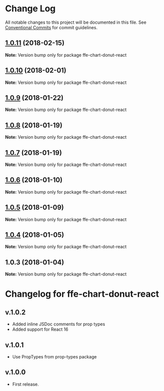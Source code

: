 # Change Log

All notable changes to this project will be documented in this file.
See [Conventional Commits](https://conventionalcommits.org) for commit guidelines.

<a name="1.0.11"></a>
## [1.0.11](***REMOVED***) (2018-02-15)




**Note:** Version bump only for package ffe-chart-donut-react

<a name="1.0.10"></a>
## [1.0.10](***REMOVED***) (2018-02-01)




**Note:** Version bump only for package ffe-chart-donut-react

<a name="1.0.9"></a>
## [1.0.9](***REMOVED***) (2018-01-22)




**Note:** Version bump only for package ffe-chart-donut-react

<a name="1.0.8"></a>
## [1.0.8](***REMOVED***) (2018-01-19)




**Note:** Version bump only for package ffe-chart-donut-react

<a name="1.0.7"></a>
## [1.0.7](***REMOVED***) (2018-01-19)




**Note:** Version bump only for package ffe-chart-donut-react

<a name="1.0.6"></a>

## [1.0.6](***REMOVED***) (2018-01-10)

**Note:** Version bump only for package ffe-chart-donut-react

<a name="1.0.5"></a>

## [1.0.5](***REMOVED***) (2018-01-09)

**Note:** Version bump only for package ffe-chart-donut-react

<a name="1.0.4"></a>

## [1.0.4](***REMOVED***) (2018-01-05)

**Note:** Version bump only for package ffe-chart-donut-react

<a name="1.0.3"></a>

## 1.0.3 (2018-01-04)

**Note:** Version bump only for package ffe-chart-donut-react

# Changelog for ffe-chart-donut-react

## v.1.0.2

* Added inline JSDoc comments for prop types
* Added support for React 16

## v.1.0.1

* Use PropTypes from prop-types package

## v.1.0.0

* First release.
